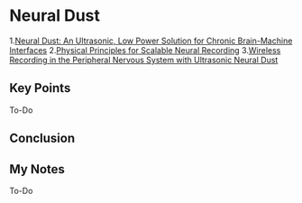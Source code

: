 # Neural Dust

1.[Neural Dust: An Ultrasonic, Low Power Solution for Chronic Brain-Machine Interfaces][2]
2.[Physical Principles for Scalable Neural Recording][1]
3.[Wireless Recording in the Peripheral Nervous System with Ultrasonic Neural Dust][3]

## Key Points

To-Do

## Conclusion

## My Notes

To-Do

[1]: https://www.frontiersin.org/articles/10.3389/fncom.2013.00137/full
[2]: https://arxiv.org/abs/1307.2196
[3]: https://www.cell.com/neuron/fulltext/S0896-6273(16)30344-0
